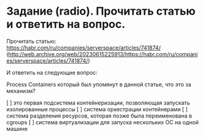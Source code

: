 # Задание (radio). Прочитать статью и ответить на вопрос.

Прочитать статью:
https://habr.com/ru/companies/serverspace/articles/741874/
(http://web.archive.org/web/20230615225913/https://habr.com/ru/companies/serverspace/articles/741874/)

И ответить на следующие вопрос:

Process Containers который был упомянут в данной статье, что это за механизм?

[ ] это первая подсистема контейнеризации, позволяющая запускать изолированные процессы
[ ] система оркестрации контейнерами
[ ] система разделения ресурсов, которая позже была переименована в cgroups
[ ] система виртуализации для запуска нескольких ОС на одной машине